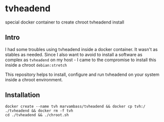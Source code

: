 # tvheadend
special docker container to create chroot tvheadend install

## Intro

I had some troubles using tvheadend inside a docker container. It wasn't as stables as needed.
Since I also want to avoid to install a software as complex as `tvheadend` on my host - I came to the compromise to install this inside a chroot `debian:stretch`

This repository helps to install, configure and run tvheadend on your system inside a chroot environment.

## Installation

```
docker create --name tvh marvambass/tvheadend && docker cp tvh:/ ./tvheadend && docker rm -f tvh
cd ./tvheadend && ./chroot.sh
```
